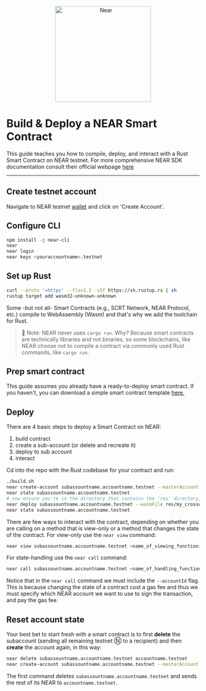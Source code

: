 <p align="center">
  <a href="https://near.org/">
    <img alt="Near" src="bit.ly/3NLYZZA" width="250" />
  </a>
</p>


# Build & Deploy a NEAR Smart Contract
This guide teaches you how to compile, deploy, and interact with a Rust Smart Contract on NEAR testnet. For more comprehensive NEAR SDK documentation consult their official webpage [here](https://www.near-sdk.io/zero-to-hero/basics/set-up-skeleton)

---


## Create testnet account

Navigate to NEAR testnet [wallet](https://wallet.testnet.near.org) and click on 'Create Account'.


## Configure CLI

```bash
npm install -g near-cli                                                    # Install the NEAR CLI
near                                                                       # To see various possible commands run
near login                                                                 # Log into your NEAR testnet wallet
near keys <youraccountname>.testnet                                        # Visualize your keys running
```


## Set up Rust

```bash
curl --proto '=https' --tlsv1.2 -sSf https://sh.rustup.rs | sh              # If you haven't installed Rust yet, install it now using rustup
rustup target add wasm32-unknown-unknown                                    # Add Wasm toolchain
```

Some -but not all- Smart Contracts (e.g., SCRT Network, NEAR Protocol, etc.) compile to WebAssembly (Wasm) and that's why we add the toolchain for Rust.
> :no_entry_sign: Note: NEAR never uses `cargo run`. Why? Because smart contracts are technically libraries and not binaries, so some blockchains, like NEAR choose not to compile a contract via commonly used Rust commands, like `cargo run`.


## Prep smart contract

This guide assumes you already have a ready-to-deploy smart contract. If you haven't, you can download a simple smart contract template [here.](https://github.com/near-examples/rust-template)


## Deploy

There are 4 basic steps to deploy a Smart Contract on NEAR:
1. build contract
2. create a sub-account (or delete and recreate it)
3. deploy to sub account
4. interact 

Cd into the repo with the Rust codebase for your contract and run:

```bash
./build.sh                                                                                        # Build the contract
near create-account subassountname.accountname.testnet --masterAccount accountname.testnet        # Create a subaccount
near state subassountname.accountname.testnet                                                     # Check subaccount state
# now ensure you're in the directory that contains the 'res' directory, then run
near deploy subassountname.accountname.testnet --wasmFile res/my_crossword.wasm                   # Deploy the contract
near state subassountname.accountname.testnet                                                     # Check again state of subaccount
```

There are few ways to interact with the contract, depending on whether you are calling on a method that is view-only or a method that changes the state of the contract. For view-only use the `near view` command:

```bash
near view subassountname.accountname.testnet <name_of_viewing_function>
```

For state-handling use the `near call` command:

```bash
near call subassountname.accountname.testnet <name_of_handling_function> '{"string": "Helloworld!"}' --accountId accountname.testnet
```
Notice that in the `near call` command we must include the `--accountId` flag. This is because changing the state of a contract cost a gas fee and thus we must specify which NEAR account we want to use to sign the transaction, and pay the gas fee.


## Reset account state

Your best bet to start fresh with a smart contract is to first **delete** the subaccount (sending all remaining testnet Ⓝ to a recipient)  and then **create** the account again, in this way: 

```bash
near delete subassountname.accountname.testnet accountname.testnet
near create-account subassountname.accountname.testnet --masterAccount accountname.testnet
```
The first command deletes `subassountname.accountname.testnet` and sends the rest of its NEAR to `accountname.testnet`.


